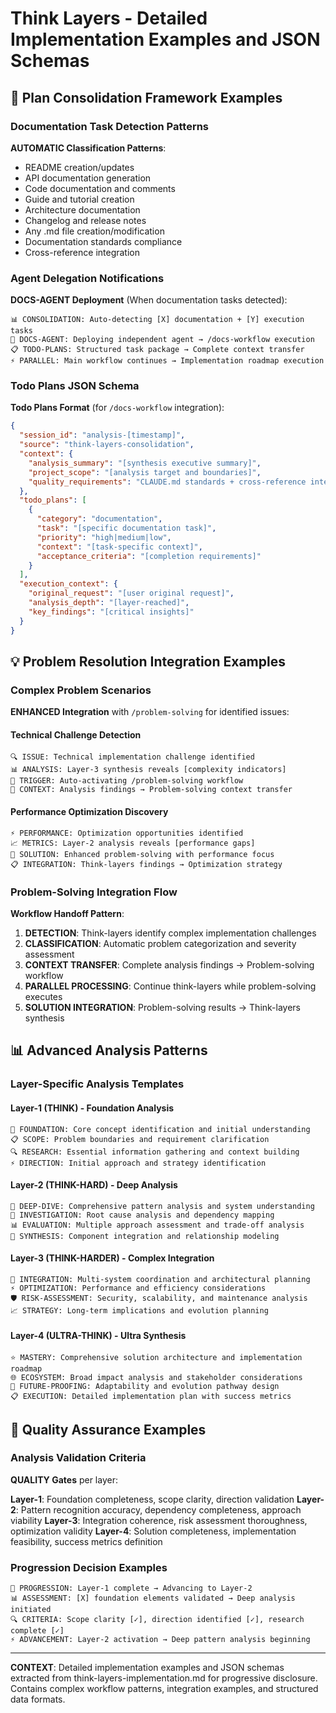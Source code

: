 # Think Layers - Detailed Implementation Examples and JSON Schemas

## 🤖 Plan Consolidation Framework Examples

### Documentation Task Detection Patterns
**AUTOMATIC Classification Patterns**:
- README creation/updates
- API documentation generation  
- Code documentation and comments
- Guide and tutorial creation
- Architecture documentation
- Changelog and release notes
- Any .md file creation/modification
- Documentation standards compliance
- Cross-reference integration

### Agent Delegation Notifications
**DOCS-AGENT Deployment** (When documentation tasks detected):
```
📊 CONSOLIDATION: Auto-detecting [X] documentation + [Y] execution tasks
🤖 DOCS-AGENT: Deploying independent agent → /docs-workflow execution
📋 TODO-PLANS: Structured task package → Complete context transfer
⚡ PARALLEL: Main workflow continues → Implementation roadmap execution
```

### Todo Plans JSON Schema
**Todo Plans Format** (for `/docs-workflow` integration):
```json
{
  "session_id": "analysis-[timestamp]",
  "source": "think-layers-consolidation", 
  "context": {
    "analysis_summary": "[synthesis executive summary]",
    "project_scope": "[analysis target and boundaries]",
    "quality_requirements": "CLAUDE.md standards + cross-reference integration"
  },
  "todo_plans": [
    {
      "category": "documentation",
      "task": "[specific documentation task]",
      "priority": "high|medium|low",
      "context": "[task-specific context]",
      "acceptance_criteria": "[completion requirements]"
    }
  ],
  "execution_context": {
    "original_request": "[user original request]",
    "analysis_depth": "[layer-reached]",
    "key_findings": "[critical insights]"
  }
}
```

## 💡 Problem Resolution Integration Examples

### Complex Problem Scenarios
**ENHANCED Integration** with `/problem-solving` for identified issues:

#### Technical Challenge Detection
```
🔍 ISSUE: Technical implementation challenge identified
📊 ANALYSIS: Layer-3 synthesis reveals [complexity indicators]
🤖 TRIGGER: Auto-activating /problem-solving workflow
🧠 CONTEXT: Analysis findings → Problem-solving context transfer
```

#### Performance Optimization Discovery
```
⚡ PERFORMANCE: Optimization opportunities identified
📈 METRICS: Layer-2 analysis reveals [performance gaps]
🔧 SOLUTION: Enhanced problem-solving with performance focus
📋 INTEGRATION: Think-layers findings → Optimization strategy
```

### Problem-Solving Integration Flow
**Workflow Handoff Pattern**:
1. **DETECTION**: Think-layers identify complex implementation challenges
2. **CLASSIFICATION**: Automatic problem categorization and severity assessment
3. **CONTEXT TRANSFER**: Complete analysis findings → Problem-solving workflow
4. **PARALLEL PROCESSING**: Continue think-layers while problem-solving executes
5. **SOLUTION INTEGRATION**: Problem-solving results → Think-layers synthesis

## 📊 Advanced Analysis Patterns

### Layer-Specific Analysis Templates

#### Layer-1 (THINK) - Foundation Analysis
```
🧠 FOUNDATION: Core concept identification and initial understanding
📋 SCOPE: Problem boundaries and requirement clarification
🔍 RESEARCH: Essential information gathering and context building
⚡ DIRECTION: Initial approach and strategy identification
```

#### Layer-2 (THINK-HARD) - Deep Analysis
```
💪 DEEP-DIVE: Comprehensive pattern analysis and system understanding
🔬 INVESTIGATION: Root cause analysis and dependency mapping
📊 EVALUATION: Multiple approach assessment and trade-off analysis
🧩 SYNTHESIS: Component integration and relationship modeling
```

#### Layer-3 (THINK-HARDER) - Complex Integration
```
🚀 INTEGRATION: Multi-system coordination and architectural planning
⚡ OPTIMIZATION: Performance and efficiency considerations
🛡️ RISK-ASSESSMENT: Security, scalability, and maintenance analysis
📈 STRATEGY: Long-term implications and evolution planning
```

#### Layer-4 (ULTRA-THINK) - Ultra Synthesis
```
⭐ MASTERY: Comprehensive solution architecture and implementation roadmap
🌐 ECOSYSTEM: Broad impact analysis and stakeholder considerations
🔮 FUTURE-PROOFING: Adaptability and evolution pathway design
📋 EXECUTION: Detailed implementation plan with success metrics
```

## 🎯 Quality Assurance Examples

### Analysis Validation Criteria
**QUALITY Gates** per layer:

**Layer-1**: Foundation completeness, scope clarity, direction validation
**Layer-2**: Pattern recognition accuracy, dependency completeness, approach viability
**Layer-3**: Integration coherence, risk assessment thoroughness, optimization validity
**Layer-4**: Solution completeness, implementation feasibility, success metrics definition

### Progression Decision Examples
```
🧠 PROGRESSION: Layer-1 complete → Advancing to Layer-2
📊 ASSESSMENT: [X] foundation elements validated → Deep analysis initiated
🔍 CRITERIA: Scope clarity [✓], direction identified [✓], research complete [✓]
⚡ ADVANCEMENT: Layer-2 activation → Deep pattern analysis beginning
```

---

**CONTEXT**: Detailed implementation examples and JSON schemas extracted from think-layers-implementation.md for progressive disclosure. Contains complex workflow patterns, integration examples, and structured data formats.
